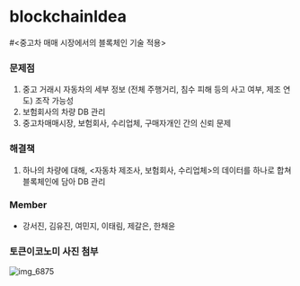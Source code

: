 # blockchainIdea

#<중고차 매매 시장에서의 블록체인 기술 적용>

### 문제점
1. 중고 거래시 자동차의 세부 정보 (전체 주행거리, 침수 피해 등의 사고 여부, 제조 연도) 조작 가능성
1. 보험회사의 차량 DB 관리
1. 중고차매매시장, 보험회사, 수리업체, 구매자개인 간의 신뢰 문제

### 해결책
1. 하나의 차량에 대해, <자동차 제조사, 보험회사, 수리업체>의 데이터를 하나로 합쳐 블록체인에 담아 DB 관리

### Member
- 강서진, 김유진, 여민지, 이태림, 제갈은, 한채윤

### 토큰이코노미 사진 첨부
![img_6875](https://user-images.githubusercontent.com/43178813/46522798-b6bd4980-c8be-11e8-9c54-d6b588c33e84.JPG)
